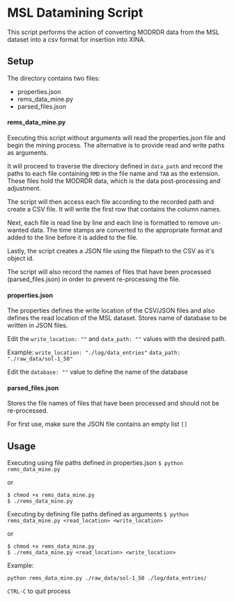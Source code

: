 # MSL Datamining Script
This script performs the action of converting MODRDR data from the MSL dataset into a csv format for insertion into XINA.

## Setup
The directory contains two files:
 - properties.json
 - rems_data_mine.<i></i>py
 - parsed_files.json

#### rems_data_mine.<i></i>py

Executing this script without arguments will read the properties.json file and begin the mining process.
The alternative is to provide read and write paths as arguments.

It will proceed to traverse the directory defined in `data_path` and record the paths to each file containing `RMD` in the file name and `TAB` as the extension. These files hold the MODRDR data, which is the data post-processing and adjustment.

The script will then access each file according to the recorded path and create a CSV file. It will write the first row that contains the column names.

Next, each file is read line by line and each line is formatted to remove un-wanted data. The time stamps are converted to the appropriate format and added to the line before it is added to the file.

Lastly, the script creates a JSON file using the filepath to the CSV as it's object id.

The script will also record the names of files that have been processed (parsed_files.json) in order to prevent re-processing the file.

#### properties.json
The properties defines the write location of the CSV/JSON files and also defines the read location of the MSL dataset.
Stores name of database to be written in JSON files.

Edit the `write_location: ""` and `data_path: ""` values with the desired path.

Example:
`write_location: "./log/data_entries"`
`data_path: "./raw_data/sol-1_50"`

Edit the `database: ""` value to define the name of the database

#### parsed_files.json
Stores the file names of files that have been processed and should not be re-processed.

For first use, make sure the JSON file contains an empty list `[]`


## Usage

Executing using file paths defined in properties.json
`$ python rems_data_mine.py`

or

```
$ chmod +x rems_data_mine.py
$ ./rems_data_mine.py
```

Executing by defining file paths defined as arguments
`$ python rems_data_mine.py <read_location> <write_location>`

or

```
$ chmod +x rems_data_mine.py
$ ./rems_data_mine.py <read_location> <write_location>
```

Example:

`python rems_data_mine.py ./raw_data/sol-1_50 ./log/data_entries/`

`CTRL-C` to quit process
